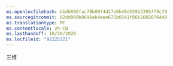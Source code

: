 ```yaml
---
ms.openlocfilehash: b1db086fac78b00f4d17a8b49d559233957f9c79
ms.sourcegitcommit: 02dd069b9696eb4eee675b6541f86b2602076448
ms.translationtype: MT
ms.contentlocale: zh-CN
ms.lasthandoff: 10/20/2020
ms.locfileid: "92225321"
---
```

三维
